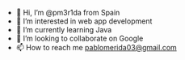 - 👋 Hi, I’m @pm3r1da from Spain
- 👀 I’m interested in web app development
- 🌱 I’m currently learning Java
- 💞️ I’m looking to collaborate on Google
- 📫 How to reach me pablomerida03@gmail.com
